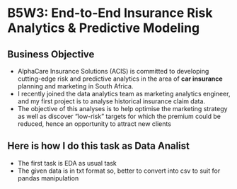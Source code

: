 # B5W3: End-to-End Insurance Risk Analytics & Predictive Modeling
## Business Objective
- AlphaCare Insurance Solutions (ACIS) is committed to developing cutting-edge risk and predictive analytics in the area of **car insurance** planning and marketing in South Africa.
- I recently joined the data analytics team as marketing analytics engineer, and my first project is to analyse historical insurance claim data.
- The objective of this analyses is to help optimise the marketing strategy as well as discover “low-risk” targets for which the premium could be reduced, hence an opportunity to attract new clients
## Here is how I do this task as **Data Analist**
- The first task is EDA as usual task
- The given data is in txt format so, better to convert into csv to suit for pandas manipulation